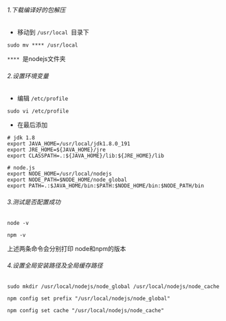 ###### 1.下载编译好的包解压

- 移动到 `/usr/local `目录下

```
sudo mv **** /usr/local
```

`**** `是nodejs文件夹

###### 2.设置环境变量

- 编辑 `/etc/profile`

```
sudo vi /etc/profile
```

- 在最后添加

```
# jdk 1.8
export JAVA_HOME=/usr/local/jdk1.8.0_191
export JRE_HOME=${JAVA_HOME}/jre
export CLASSPATH=.:${JAVA_HOME}/lib:${JRE_HOME}/lib

# node.js
export NODE_HOME=/usr/local/nodejs
export NODE_PATH=$NODE_HOME/node_global
export PATH=.:$JAVA_HOME/bin:$PATH:$NODE_HOME/bin:$NODE_PATH/bin
```

###### 3.测试是否配置成功

```
node -v
```

```
npm -v
```

上述两条命令会分别打印 node和npm的版本

###### 4.设置全局安装路径及全局缓存路径

```
sudo mkdir /usr/local/nodejs/node_global /usr/local/nodejs/node_cache
```

```
npm config set prefix "/usr/local/nodejs/node_global"
```

```
npm config set cache "/usr/local/nodejs/node_cache"
```

